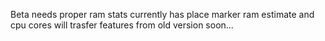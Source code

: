 Beta needs proper ram stats currently has place marker ram estimate and cpu cores will trasfer features from old version soon...
